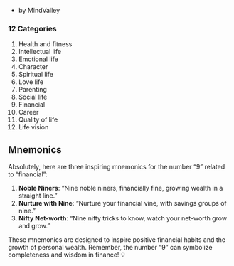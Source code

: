 - by MindValley 
### 12 Categories
1.  Health and fitness
2.  Intellectual life
3.  Emotional life
4.  Character
5.  Spiritual life
6.  Love life
7.  Parenting
8.  Social life
9.  Financial
10.  Career
11.  Quality of life
12.  Life vision

## Mnemonics 
Absolutely, here are three inspiring mnemonics for the number “9” related to “financial”:

1. **Noble Niners**: “Nine noble niners, financially fine, growing wealth in a straight line.”
2. **Nurture with Nine**: “Nurture your financial vine, with savings groups of nine.”
3. **Nifty Net-worth**: “Nine nifty tricks to know, watch your net-worth grow and grow.”

These mnemonics are designed to inspire positive financial habits and the growth of personal wealth. Remember, the number “9” can symbolize completeness and wisdom in finance! 💡